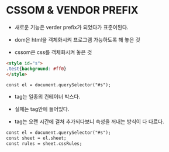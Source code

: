 # CSSOM & VENDOR PREFIX

* 새로운 기능은 verder prefix가 되었다가 표준이된다.

* dom은 html을 객체화시켜 프로그램 가능하도록 해 놓은 것
* cssom은 css를 객체화시켜 놓은 것

```html
<style id="s">
.test{background: #ff0}
</style>

const el = document.querySelector("#s");
```

* tag는 일종의 컨테이너 박스다.
* 실체는 tag안에 들어있다.

* tag는 오랜 시간에 걸쳐 추가되다보니 속성을 꺼내는 방식이 다 다르다.

```html
const el = document.querySelector("#s");
const sheet = el.sheet;
const rules = sheet.cssRules;
```

